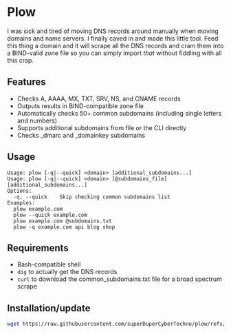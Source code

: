 # Plow

I was sick and tired of moving DNS records around manually when moving domains and name servers. I finally caved in and made this little tool. Feed this thing a domain and it will scrape all the DNS records and cram them into a BIND-valid zone file so you can simply import *that* without fiddling with all this crap.

## Features

- Checks A, AAAA, MX, TXT, SRV, NS, and CNAME records
- Outputs results in BIND-compatible zone file
- Automatically checks 50+ common subdomains (including single letters and numbers)
- Supports additional subdomains from file or the CLI directly
- Checks _dmarc and _domainkey subdomains

## Usage

```
Usage: plow [-q|--quick] <domain> [additional_subdomains...]
Usage: plow [-q|--quick] <domain> [@subdomains_file] [additional_subdomains...]
Options:
  -q, --quick    Skip checking common subdomains list
Examples:
  plow example.com
  plow --quick example.com
  plow example.com @subdomains.txt
  plow -q example.com api blog shop
```


## Requirements

- Bash-compatible shell
- `dig` to actually get the DNS records
- `curl` to download the common_subdomains.txt file for a broad spectrum scrape

## Installation/update

   ```bash
   wget https://raw.githubusercontent.com/superDuperCyberTechno/plow/refs/heads/main/plow && chmod +x plow && sudo mv plow /usr/local/bin
   ```
